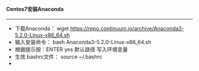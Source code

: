 
#### Centos7安装Anaconda
---
- 下载Anaconda： wget https://repo.continuum.io/archive/Anaconda3-5.2.0-Linux-x86_64.sh
- 输入安装命令： bash Anaconda3-5.2.0-Linux-x86_64.sh
- 根据提示按：ENTER yes 默认路径 写入环境变量
- 生效.bashrc文件： source ~/.bashrc
- 


